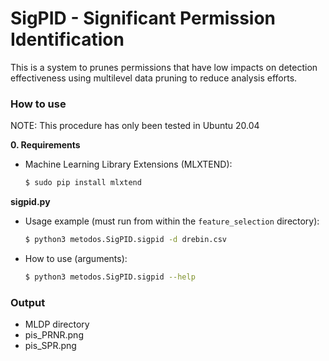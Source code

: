 # SigPID - Significant Permission Identification

This is a system to prunes permissions that have low impacts on detection effectiveness using multilevel data pruning to reduce analysis efforts.

### How to use

NOTE: This procedure has only been tested in Ubuntu 20.04

**0. Requirements**
- Machine Learning Library Extensions (MLXTEND):
    ```sh
    $ sudo pip install mlxtend
    ```

**sigpid.py**
- Usage example (must run from within the `feature_selection` directory):
    ```sh
    $ python3 metodos.SigPID.sigpid -d drebin.csv
    ```

- How to use (arguments):
    ```sh
    $ python3 metodos.SigPID.sigpid --help
    ```

### Output
- MLDP directory
- pis_PRNR.png
- pis_SPR.png
